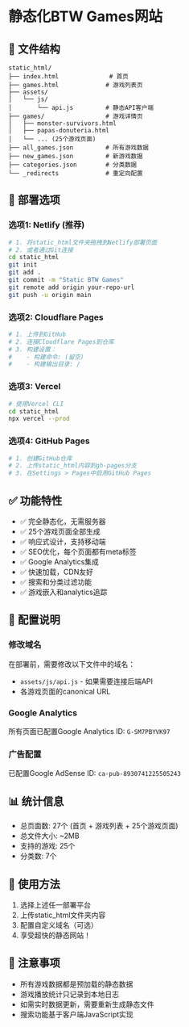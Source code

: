 # 静态化BTW Games网站

## 📁 文件结构

```
static_html/
├── index.html              # 首页
├── games.html             # 游戏列表页
├── assets/
│   └── js/
│       └── api.js         # 静态API客户端
├── games/                 # 游戏详情页
│   ├── monster-survivors.html
│   ├── papas-donuteria.html
│   └── ... (25个游戏页面)
├── all_games.json         # 所有游戏数据
├── new_games.json         # 新游戏数据
├── categories.json        # 分类数据
└── _redirects             # 重定向配置

```

## 🚀 部署选项

### 选项1: Netlify (推荐)
```bash
# 1. 将static_html文件夹拖拽到Netlify部署页面
# 2. 或者通过Git连接
cd static_html
git init
git add .
git commit -m "Static BTW Games"
git remote add origin your-repo-url
git push -u origin main
```

### 选项2: Cloudflare Pages
```bash
# 1. 上传到GitHub
# 2. 连接Cloudflare Pages到仓库
# 3. 构建设置：
#    - 构建命令: (留空)
#    - 构建输出目录: /
```

### 选项3: Vercel
```bash
# 使用Vercel CLI
cd static_html
npx vercel --prod
```

### 选项4: GitHub Pages
```bash
# 1. 创建GitHub仓库
# 2. 上传static_html内容到gh-pages分支
# 3. 在Settings > Pages中启用GitHub Pages
```

## ✅ 功能特性

- ✅ 完全静态化，无需服务器
- ✅ 25个游戏页面全部生成
- ✅ 响应式设计，支持移动端
- ✅ SEO优化，每个页面都有meta标签
- ✅ Google Analytics集成
- ✅ 快速加载，CDN友好
- ✅ 搜索和分类过滤功能
- ✅ 游戏嵌入和analytics追踪

## 🔧 配置说明

### 修改域名
在部署前，需要修改以下文件中的域名：
- `assets/js/api.js` - 如果需要连接后端API
- 各游戏页面的canonical URL

### Google Analytics
所有页面已配置Google Analytics ID: `G-SM7PBYVK97`

### 广告配置
已配置Google AdSense ID: `ca-pub-8930741225505243`

## 📊 统计信息

- 总页面数: 27个 (首页 + 游戏列表 + 25个游戏页面)
- 总文件大小: ~2MB
- 支持的游戏: 25个
- 分类数: 7个

## 🎯 使用方法

1. 选择上述任一部署平台
2. 上传static_html文件夹内容
3. 配置自定义域名（可选）
4. 享受超快的静态网站！

## 📝 注意事项

- 所有游戏数据都是预加载的静态数据
- 游戏播放统计只记录到本地日志
- 如需实时数据更新，需要重新生成静态文件
- 搜索功能基于客户端JavaScript实现